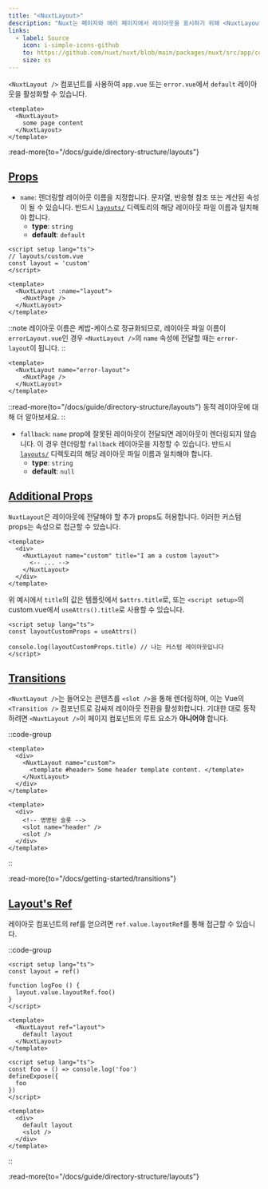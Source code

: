 ```yaml
---
title: "<NuxtLayout>"
description: "Nuxt는 페이지와 에러 페이지에서 레이아웃을 표시하기 위해 <NuxtLayout> 컴포넌트를 제공합니다."
links:
  - label: Source
    icon: i-simple-icons-github
    to: https://github.com/nuxt/nuxt/blob/main/packages/nuxt/src/app/components/nuxt-layout.ts
    size: xs
---
```


`<NuxtLayout />` 컴포넌트를 사용하여 `app.vue` 또는 `error.vue`에서 `default` 레이아웃을 활성화할 수 있습니다.

```vue [app.vue]
<template>
  <NuxtLayout>
    some page content
  </NuxtLayout>
</template>
```

:read-more{to="/docs/guide/directory-structure/layouts"}

## [Props](#props)

- `name`: 렌더링할 레이아웃 이름을 지정합니다. 문자열, 반응형 참조 또는 계산된 속성이 될 수 있습니다. 반드시 [`layouts/`](/docs/guide/directory-structure/layouts) 디렉토리의 해당 레이아웃 파일 이름과 일치해야 합니다.
  - **type**: `string`
  - **default**: `default`

```vue [pages/index.vue]
<script setup lang="ts">
// layouts/custom.vue
const layout = 'custom'
</script>

<template>
  <NuxtLayout :name="layout">
    <NuxtPage />
  </NuxtLayout>
</template>
```

::note
레이아웃 이름은 케밥-케이스로 정규화되므로, 레이아웃 파일 이름이 `errorLayout.vue`인 경우 `<NuxtLayout />`의 `name` 속성에 전달할 때는 `error-layout`이 됩니다.
::

```vue [error.vue]
<template>
  <NuxtLayout name="error-layout">
    <NuxtPage />
  </NuxtLayout>
</template>
```

::read-more{to="/docs/guide/directory-structure/layouts"}
동적 레이아웃에 대해 더 알아보세요.
::

- `fallback`: `name` prop에 잘못된 레이아웃이 전달되면 레이아웃이 렌더링되지 않습니다. 이 경우 렌더링할 `fallback` 레이아웃을 지정할 수 있습니다. 반드시 [`layouts/`](/docs/guide/directory-structure/layouts) 디렉토리의 해당 레이아웃 파일 이름과 일치해야 합니다.
  - **type**: `string`
  - **default**: `null`

## [Additional Props](#additional-props)

`NuxtLayout`은 레이아웃에 전달해야 할 추가 props도 허용합니다. 이러한 커스텀 props는 속성으로 접근할 수 있습니다.

```vue [pages/some-page.vue]
<template>
  <div>
    <NuxtLayout name="custom" title="I am a custom layout">
      <-- ... -->
    </NuxtLayout>
  </div>
</template>
```

위 예시에서 `title`의 값은 템플릿에서 `$attrs.title`로, 또는 `<script setup>`의 custom.vue에서 `useAttrs().title`로 사용할 수 있습니다.

```vue [layouts/custom.vue]
<script setup lang="ts">
const layoutCustomProps = useAttrs()

console.log(layoutCustomProps.title) // 나는 커스텀 레이아웃입니다
</script>
```

## [Transitions](#transitions)

`<NuxtLayout />`는 들어오는 콘텐츠를 `<slot />`을 통해 렌더링하며, 이는 Vue의 `<Transition />` 컴포넌트로 감싸져 레이아웃 전환을 활성화합니다. 기대한 대로 동작하려면 `<NuxtLayout />`이 페이지 컴포넌트의 루트 요소가 **아니어야** 합니다.

::code-group

```vue [pages/index.vue]
<template>
  <div>
    <NuxtLayout name="custom">
      <template #header> Some header template content. </template>
    </NuxtLayout>
  </div>
</template>
```

```vue [layouts/custom.vue]
<template>
  <div>
    <!-- 명명된 슬롯 -->
    <slot name="header" />
    <slot />
  </div>
</template>
```

::

:read-more{to="/docs/getting-started/transitions"}

## [Layout's Ref](#layouts-ref)

레이아웃 컴포넌트의 ref를 얻으려면 `ref.value.layoutRef`를 통해 접근할 수 있습니다.

::code-group

```vue [app.vue]
<script setup lang="ts">
const layout = ref()

function logFoo () {
  layout.value.layoutRef.foo()
}
</script>

<template>
  <NuxtLayout ref="layout">
    default layout
  </NuxtLayout>
</template>
```

```vue [layouts/default.vue]
<script setup lang="ts">
const foo = () => console.log('foo')
defineExpose({
  foo
})
</script>

<template>
  <div>
    default layout
    <slot />
  </div>
</template>
```

::

:read-more{to="/docs/guide/directory-structure/layouts"}
